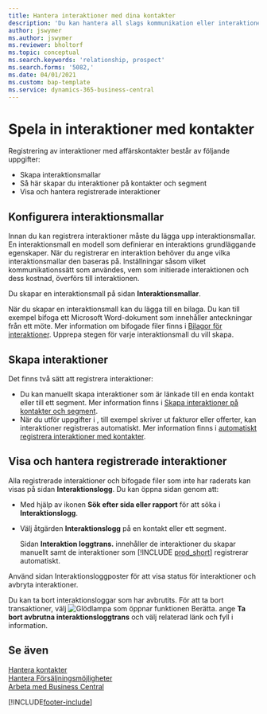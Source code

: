 ```yaml
---
title: Hantera interaktioner med dina kontakter
description: 'Du kan hantera all slags kommunikation eller interaktioner mellan ditt företag och kontakterna, till exempel för brev, telefonsamtal, sammanträden och så vidare.'
author: jswymer
ms.author: jswymer
ms.reviewer: bholtorf
ms.topic: conceptual
ms.search.keywords: 'relationship, prospect'
ms.search.forms: '5082,'
ms.date: 04/01/2021
ms.custom: bap-template
ms.service: dynamics-365-business-central
---
```

# Spela in interaktioner med kontakter

Registrering av interaktioner med affärskontakter består av följande uppgifter:

* Skapa interaktionsmallar  
* Så här skapar du interaktioner på kontakter och segment  
* Visa och hantera registrerade interaktioner  

## Konfigurera interaktionsmallar

Innan du kan registrera interaktioner måste du lägga upp interaktionsmallar. En interaktionsmall en modell som definierar en interaktions grundläggande egenskaper. När du registrerar en interaktion behöver du ange vilka interaktionsmallar den baseras på. Inställningar såsom vilket kommunikationssätt som användes, vem som initierade interaktionen och dess kostnad, överförs till interaktionen.

Du skapar en interaktionsmall på sidan **Interaktionsmallar**.

När du skapar en interaktionsmall kan du lägga till en bilaga. Du kan till exempel bifoga ett Microsoft Word-dokument som innehåller anteckningar från ett möte. Mer information om bifogade filer finns i [Bilagor för interaktioner](marketing-interaction-attachments.md). Upprepa stegen för varje interaktionsmall du vill skapa.  

## Skapa interaktioner

Det finns två sätt att registrera interaktioner:

* Du kan manuellt skapa interaktioner som är länkade till en enda kontakt eller till ett segment. Mer information finns i [Skapa interaktioner på kontakter och segment](marketing-how-create-interactions.md).  
* När du utför uppgifter i , till exempel skriver ut fakturor eller offerter, kan interaktioner registreras automatiskt. Mer information finns i [automatiskt registrera interaktioner med kontakter](marketing-auto-record-interactions.md).

## Visa och hantera registrerade interaktioner

Alla registrerade interaktioner och bifogade filer som inte har raderats kan visas på sidan **Interaktionslogg**. Du kan öppna sidan genom att:

* Med hjälp av ikonen **Sök efter sida eller rapport** för att söka i **Interaktionslogg**.
* Välj åtgärden **Interaktionslogg** på en kontakt eller ett segment.

  Sidan **Interaktion loggtrans.** innehåller de interaktioner du skapar manuellt samt de interaktioner som [!INCLUDE [prod_short](includes/prod_short.md)] registrerar automatiskt.

Använd sidan Interaktionsloggposter för att visa status för interaktioner och avbryta interaktioner.

Du kan ta bort interaktionsloggar som har avbrutits. För att ta bort transaktioner, välj ![Glödlampa som öppnar funktionen Berätta.](media/ui-search/search_small.png "Berätta vad du vill göra") ange **Ta bort avbrutna interaktionsloggtrans** och välj relaterad länk och fyll i information.

## Se även

[Hantera kontakter](marketing-contacts.md)  
[Hantera Försäljningsmöjligheter](marketing-manage-sales-opportunities.md)  
[Arbeta med Business Central](ui-work-product.md)  


[!INCLUDE[footer-include](includes/footer-banner.md)]
